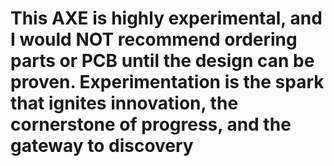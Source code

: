# This AXE is highly experimental, and I would NOT recommend ordering parts or PCB until the design can be proven. Experimentation is the spark that ignites innovation, the cornerstone of progress, and the gateway to discovery

